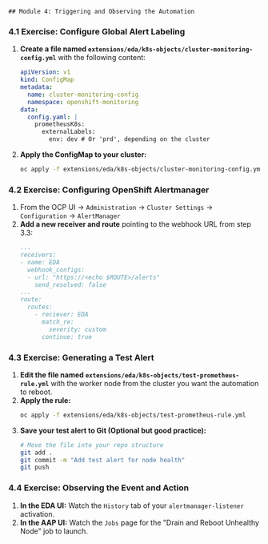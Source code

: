     ## Module 4: Triggering and Observing the Automation

### 4.1 Exercise: Configure Global Alert Labeling

1.  **Create a file named `extensions/eda/k8s-objects/cluster-monitoring-config.yml`** with the following content:
    ```yaml
    apiVersion: v1
    kind: ConfigMap
    metadata:
      name: cluster-monitoring-config
      namespace: openshift-monitoring
    data:
      config.yaml: |
        prometheusK8s:
          externalLabels:
            env: dev # Or 'prd', depending on the cluster
    ```
2.  **Apply the ConfigMap to your cluster:**
    ```bash
    oc apply -f extensions/eda/k8s-objects/cluster-monitoring-config.yml
    ```

### 4.2 Exercise: Configuring OpenShift Alertmanager

1.  From the OCP UI -> `Administration` -> `Cluster Settings` -> `Configuration` -> `AlertManager`
2.  **Add a new receiver and route** pointing to the webhook URL from step 3.3:
     ```yaml
     ...
     receivers:
     - name: EDA
       webhook_configs:
       - url: "https://<echo $ROUTE>/alerts"
         send_resolved: false
     ...
     route:
       routes:
         - reciever: EDA
           match_re:
             severity: custom
           continue: true
     ```

### 4.3 Exercise: Generating a Test Alert

1.  **Edit the file named `extensions/eda/k8s-objects/test-prometheus-rule.yml`** with the worker node from the cluster you want the automation to reboot.
2.  **Apply the rule:**
    ```bash
    oc apply -f extensions/eda/k8s-objects/test-prometheus-rule.yml
    ```
3.  **Save your test alert to Git (Optional but good practice):**
    ```bash
    # Move the file into your repo structure
    git add .
    git commit -m "Add test alert for node health"
    git push
    ```

### 4.4 Exercise: Observing the Event and Action

1.  **In the EDA UI:** Watch the `History` tab of your `alertmanager-listener` activation.
2.  **In the AAP UI:** Watch the `Jobs` page for the "Drain and Reboot Unhealthy Node" job to launch.

